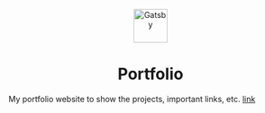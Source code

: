 <p align="center">
  <a href="https://next.gatsbyjs.org">
    <img alt="Gatsby" src="https://www.gatsbyjs.org/monogram.svg" width="60" />
  </a>
</p>
<h1 align="center">
  Portfolio
</h1>

My portfolio website to show the projects, important links, etc. [link](https://vipul-dessai.netlify.app/)
